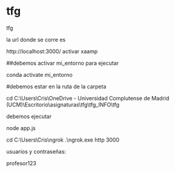 # tfg
 tfg

la url donde se corre es 

http://localhost:3000/
activar xaamp

##debemos activar mi_entorno para ejecutar

conda activate mi_entorno

#debemos estar en la ruta de la carpeta

cd C:\Users\Cris\OneDrive - Universidad Complutense de Madrid (UCM)\Escritorio\asignaturas\tfg\tfg_INFO\tfg

debemos ejecutar 

node app.js

cd C:\Users\Cris\ngrok
.\ngrok.exe http 3000

usuarios y contraseñas:


profesor123